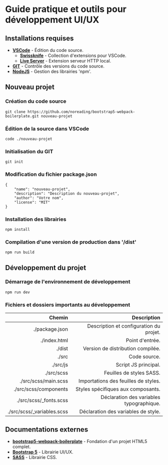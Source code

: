 # Guide pratique et outils pour développement UI/UX
## Installations requises
- __[VSCode](https://code.visualstudio.com/)__ - Édition du code source.
  - __[Swissknife](https://marketplace.visualstudio.com/items?itemName=luisfontes19.vscode-swissknife)__ - Collection d'extensions pour VSCode.
  - __[Live Server](https://marketplace.visualstudio.com/items?itemName=ritwickdey.LiveServer)__ - Extension serveur HTTP local.
- __[GIT](https://git-scm.com/downloads)__ - Contrôle des versions du code source.
- __[NodeJS](https://nodejs.org/)__ - Gestion des librairies 'npm'.
## Nouveau projet
### Création du code source
    git clone https://github.com/noreading/bootstrap5-webpack-boilerplate.git nouveau-projet
### Édition de la source dans VSCode
    code ./nouveau-projet
### Initialisation du GIT
    git init
### Modification du fichier package.json
```
{
    "name": "nouveau-projet",
    "description": "Description du nouveau-projet",
    "author": "Votre nom",
    "license": "MIT"
} 
```
### Installation des librairies
    npm install
### Compilation d'une version de production dans '/dist'
    npm run build
## Développement du projet
### Démarrage de l'environnement de développement
    npm run dev
### Fichiers et dossiers importants au développement
| Chemin                     | Description |
| -------------------------: | ----------: |
| ./package.json             | Description et configuration du projet. |
| ./index.html               | Point d'entrée. |
| ./dist                     | Version de distribution compilée. |
| ./src                      | Code source. |
| ./src/js                   | Script JS principal. |
| ./src/scss                 | Feuilles de styles SASS. |
| ./src/scss/main.scss       | Importations des feuilles de styles. |
| ./src/scss/components      | Styles spécifiques aux composants. |
| ./src/scss/_fonts.scss     | Déclaration des variables typographique. |
| ./src/scss/_variables.scss | Déclaration des variables de style. |

## Documentations externes
- __[bootstrap5-webpack-boilerplate](https://github.com/noreading/bootstrap5-webpack-boilerplate)__ - Fondation d'un projet HTML5 complet.
- __[Bootstrap 5](https://getbootstrap.com/docs/5.0/customize/overview/)__ - Librairie UI/UX.
- __[SASS](https://sass-lang.com/documentation)__ - Librairie CSS.